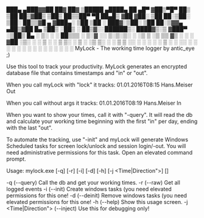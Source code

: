 ﻿
 ███▄ ▄███▓▓██   ██▓ ██▓     ▒█████   ▄████▄   ██ ▄█▀
▓██▒▀█▀ ██▒ ▒██  ██▒▓██▒    ▒██▒  ██▒▒██▀ ▀█   ██▄█▒
▓██    ▓██░  ▒██ ██░▒██░    ▒██░  ██▒▒▓█    ▄ ▓███▄░
▒██    ▒██   ░ ███▓░▒██░    ▒██   ██░▒▓▓▄ ▄██▒▓██ █▄
▒██▒   ░██▒  ░ ██▒▓░░██████▒░ ████▓▒░▒ ▓███▀ ░▒██▒ █▄
░ ▒░   ░  ░   ██▒▒▒ ░ ▒░▓  ░░ ▒░▒░▒░ ░ ░▒ ▒  ░▒ ▒▒ ▓▒
░  ░      ░ ▓██ ░▒░ ░ ░ ▒  ░  ░ ▒ ▒░   ░  ▒   ░ ░▒ ▒░
░      ░    ▒ ▒ ░░    ░ ░   ░ ░ ░ ▒  ░        ░ ░░ ░
       ░    ░ ░         ░  ░    ░ ░  ░ ░      ░  ░
            ░ ░                      ░
MyLock - The working time logger by antic_eye ;)

Use this tool to track your productivity. MyLock generates an
encrypted database file that contains timestamps and "in"
or "out".

When you call myLock with "lock" it tracks:
01.01.2016T08:15 Hans.Meiser Out

When you call without args it tracks:
01.01.2016T08:19 Hans.Meiser In

When you want to show your times, call it with "-query". It will
read the db and calculate your working time beginning with the
first "in" per day, ending with the last "out".

To automate the tracking, use "-init" and myLock will generate
Windows Scheduled tasks for screen lock/unlock and session
login/-out. You will need administrative permissions for this
task. Open an elevated command prompt.

Usage: mylock.exe [-q] [-r] [-i] [-d] [-h] [-j <Time|Direction">] [<lock>]

-q (--query)    Call the db and get your working times.
-r (--raw)      Get all logged events
-i (--init)     Create windows tasks (you need elevated permissions for this one!
-d (--deinit)   Remove windows tasks (you need elevated permissions for this one!
-h (--help)     Show this usage screen.
-j <Time|Direction"> (--inject) Use this for debugging only!